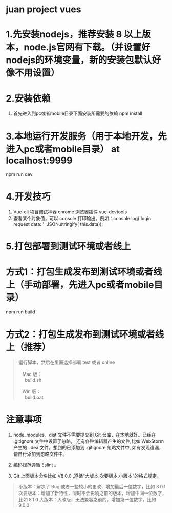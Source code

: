 # juan project vues

# 1.先安装nodejs，推荐安装 8 以上版本，node.js官网有下载。（并设置好nodejs的环境变量，新的安装包默认好像不用设置）

# 2.安装依赖
1. 首先进入到pc或者mobile目录下面安装所需要的依赖
npm install

# 3.本地运行开发服务（用于本地开发，先进入pc或者mobile目录） at localhost:9999
npm run dev

# 4.开发技巧
1. Vue-cli 项目调试神器 chrome 浏览器插件  vue-devtools
2. 查看某个对象值，可以 console 打印输出。例如：console.log('login request data: ' ,JSON.stringify( this.data));

# 5.打包部署到测试环境或者线上
# 方式1：打包生成发布到测试环境或者线上（手动部署，先进入pc或者mobile目录）
npm run build

# 方式2：打包生成发布到测试环境或者线上（推荐）
> 运行脚本，然后在里面选择部署 test 或者 online <br><br>
> &nbsp;&nbsp;  Mac 版：<br>
> &nbsp;&nbsp;&nbsp;&nbsp;  build.sh <br><br>
> &nbsp;&nbsp;  Win 版：<br>
> &nbsp;&nbsp;&nbsp;&nbsp;  build.bat

# 注意事项
1. node_modules，dist 文件不需要提交到 Git 仓库，在本地就好。已经在 .gitignore 文件中设置了忽略，
还有各种编辑器产生的文件,比如 WebStorm 产生的 .idea 文件，想到的已添加到  .gitignore 忽略文件中,
如有发现遗漏，请自行添加到忽略文件中。

2. 编码规范遵循 Eslint 。

3. Git 上面版本命名比如 V8.0.0 ,遵循“大版本.次要版本.小版本”的格式规定。
> 小版本：解决了 Bug 或者一些较小的更改，增加最后一位数字，比如 8.0.1
> 次要版本：增加了新特性，同时不会影响之前的版本，增加中间一位数字，比如 8.1.0
> 大版本：大改版，无法兼容之前的，增加第一位数字，比如 9.0.0